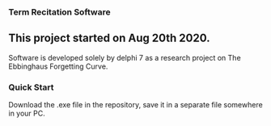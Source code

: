 ### Term Recitation Software
 
 This project started on Aug 20th 2020.
 ---
 Software is developed solely by delphi 7 as a research project on The Ebbinghaus Forgetting Curve.
 
 ### Quick Start
 Download the .exe file in the repository, save it in a separate file somewhere in your PC.
 
